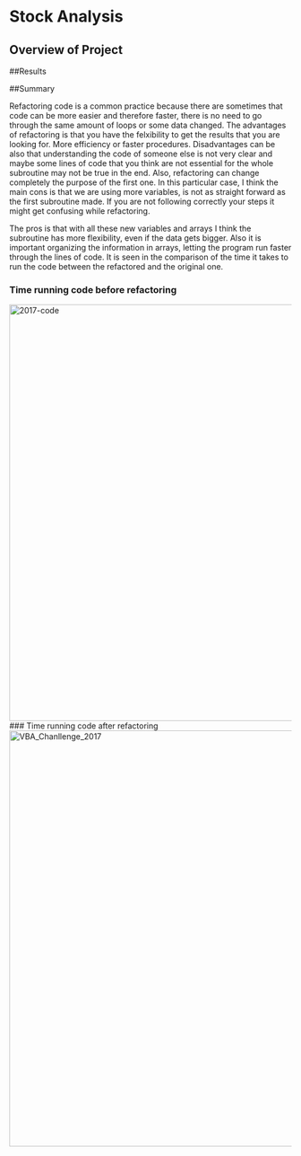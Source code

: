 # Stock Analysis
## Overview of Project

##Results

##Summary

Refactoring code is a common practice because there are sometimes that code can be more easier and therefore faster, there is no need to go through the same amount of loops or some data changed. The advantages of refactoring is that you have the felxibility to get the results that you are looking for. More efficiency or faster procedures. Disadvantages can be also that understanding the code of someone else is not very clear and maybe some lines of code that you think are not essential for the whole subroutine may not be true in the end. Also, refactoring can change completely the purpose of the first one.
In this particular case, I think the main cons is that we are using more variables, is not as straight forward as the first subroutine made. If you are not following correctly your steps it might get confusing while refactoring.

The pros is that with all these new variables and arrays I think the subroutine has more flexibility, even if the data gets bigger. Also it is important organizing the information in arrays, letting the program run faster through the lines of code. It is seen in the comparison of the time it takes to run the code between the refactored and the original one.
### Time running code before refactoring
<img width="742" alt="2017-code" src="https://user-images.githubusercontent.com/104656920/178124618-38a9f404-936c-4f15-9614-443a6fa9af91.png">
### Time running code after refactoring
<img width="741" alt="VBA_Chanllenge_2017" src="https://user-images.githubusercontent.com/104656920/178124622-d6b4b502-0988-4f8c-8e9a-3adf0b71d72e.png">
